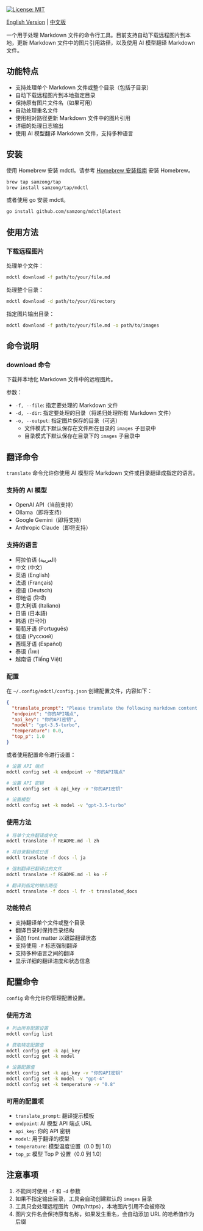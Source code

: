 [![License: MIT](https://img.shields.io/badge/License-MIT-yellow.svg)](https://opensource.org/licenses/MIT)

[English Version](README.md) | [中文版](README_zh.md)

一个用于处理 Markdown 文件的命令行工具。目前支持自动下载远程图片到本地，更新 Markdown 文件中的图片引用路径，以及使用 AI 模型翻译 Markdown 文件。

## 功能特点

- 支持处理单个 Markdown 文件或整个目录（包括子目录）
- 自动下载远程图片到本地指定目录
- 保持原有图片文件名（如果可用）
- 自动处理重名文件
- 使用相对路径更新 Markdown 文件中的图片引用
- 详细的处理日志输出
- 使用 AI 模型翻译 Markdown 文件，支持多种语言

## 安装

使用 Homebrew 安装 mdctl。请参考 [Homebrew 安装指南](https://brew.sh/) 安装 Homebrew。

```bash
brew tap samzong/tap
brew install samzong/tap/mdctl
```

或者使用 go 安装 mdctl。

```bash
go install github.com/samzong/mdctl@latest
```

## 使用方法

### 下载远程图片

处理单个文件：
```bash
mdctl download -f path/to/your/file.md
```

处理整个目录：
```bash
mdctl download -d path/to/your/directory
```

指定图片输出目录：
```bash
mdctl download -f path/to/your/file.md -o path/to/images
```

## 命令说明

### download 命令

下载并本地化 Markdown 文件中的远程图片。

参数：
- `-f, --file`: 指定要处理的 Markdown 文件
- `-d, --dir`: 指定要处理的目录（将递归处理所有 Markdown 文件）
- `-o, --output`: 指定图片保存的目录（可选）
  - 文件模式下默认保存在文件所在目录的 `images` 子目录中
  - 目录模式下默认保存在目录下的 `images` 子目录中

## 翻译命令

`translate` 命令允许你使用 AI 模型将 Markdown 文件或目录翻译成指定的语言。

### 支持的 AI 模型

- OpenAI API（当前支持）
- Ollama（即将支持）
- Google Gemini（即将支持）
- Anthropic Claude（即将支持）

### 支持的语言

- 阿拉伯语 (العربية)
- 中文 (中文)
- 英语 (English)
- 法语 (Français)
- 德语 (Deutsch)
- 印地语 (हिन्दी)
- 意大利语 (Italiano)
- 日语 (日本語)
- 韩语 (한국어)
- 葡萄牙语 (Português)
- 俄语 (Русский)
- 西班牙语 (Español)
- 泰语 (ไทย)
- 越南语 (Tiếng Việt)

### 配置

在 `~/.config/mdctl/config.json` 创建配置文件，内容如下：

```json
{
  "translate_prompt": "Please translate the following markdown content to {TARGET_LANG}, keep the markdown format and front matter unchanged:",
  "endpoint": "你的API端点",
  "api_key": "你的API密钥",
  "model": "gpt-3.5-turbo",
  "temperature": 0.0,
  "top_p": 1.0
}
```

或者使用配置命令进行设置：

```bash
# 设置 API 端点
mdctl config set -k endpoint -v "你的API端点"

# 设置 API 密钥
mdctl config set -k api_key -v "你的API密钥"

# 设置模型
mdctl config set -k model -v "gpt-3.5-turbo"
```

### 使用方法

```bash
# 将单个文件翻译成中文
mdctl translate -f README.md -l zh

# 将目录翻译成日语
mdctl translate -f docs -l ja

# 强制翻译已翻译过的文件
mdctl translate -f README.md -l ko -F

# 翻译到指定的输出路径
mdctl translate -f docs -l fr -t translated_docs
```

### 功能特点

- 支持翻译单个文件或整个目录
- 翻译目录时保持目录结构
- 添加 front matter 以跟踪翻译状态
- 支持使用 `-F` 标志强制翻译
- 支持多种语言之间的翻译
- 显示详细的翻译进度和状态信息

## 配置命令

`config` 命令允许你管理配置设置。

### 使用方法

```bash
# 列出所有配置设置
mdctl config list

# 获取特定配置值
mdctl config get -k api_key
mdctl config get -k model

# 设置配置值
mdctl config set -k api_key -v "你的API密钥"
mdctl config set -k model -v "gpt-4"
mdctl config set -k temperature -v "0.8"
```

### 可用的配置项

- `translate_prompt`: 翻译提示模板
- `endpoint`: AI 模型 API 端点 URL
- `api_key`: 你的 API 密钥
- `model`: 用于翻译的模型
- `temperature`: 模型温度设置（0.0 到 1.0）
- `top_p`: 模型 Top P 设置（0.0 到 1.0）

## 注意事项

1. 不能同时使用 `-f` 和 `-d` 参数
2. 如果不指定输出目录，工具会自动创建默认的 `images` 目录
3. 工具只会处理远程图片（http/https），本地图片引用不会被修改
4. 图片文件名会保持原有名称，如果发生重名，会自动添加 URL 的哈希值作为后缀 